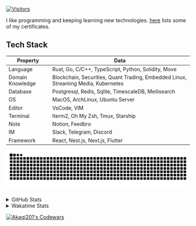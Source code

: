 <!-- markdownlint-disable MD041 MD010 MD033 -->
[![Visitors](https://api.visitorbadge.io/api/daily?path=Akagi201%2FAkagi201&label=Visitors%20Today&countColor=%2337d67a)](https://visitorbadge.io/status?path=Akagi201%2FAkagi201)

I like programming and keeping learning new technologies. [here](https://github.com/Akagi201/blockchain) lists some of my certificates.

## Tech Stack

| Property         	| Data                                                                               	|
|------------------	|------------------------------------------------------------------------------------	|
| Language         	| Rust, Go, C/C++, TypeScript, Python, Solidity, Move                                 |
| Domain Knowledge 	| Blockchain, Securities, Quant Trading, Embedded Linux, Streaming Media, Kubernetes 	|
| Database         	| Postgresql, Redis, Sqlite, TimescaleDB, Meilisearch                                 |
| OS               	| MacOS, ArchLinux, Ubuntu Server                                                     |
| Editor           	| VsCode, VIM                                                                        	|
| Terminal          | Iterm2, Oh My Zsh, Tmux, Starship                                                   |
| Note             	| Notion, Feedbro                                                                    	|
| IM               	| Slack, Telegram, Discord                                                            |
| Framework         | React, Nest.js, Next.js, Flutter                                                   	|

[![github contribution grid snake animation](https://raw.githubusercontent.com/Akagi201/Akagi201/output/github-contribution-grid-snake.svg#gh-light-mode-only)](https://github.com/Akagi201)

<details>
<summary>GitHub Stats</summary>
  <a href="https://github.com/Akagi201"><img alt="Profile Detail" src="https://raw.githubusercontent.com/Akagi201/Akagi201/master/profile-summary-card-output/dracula/0-profile-details.svg" /></a>
  <a href="https://github.com/Akagi201"><img alt="Github Stats" src="https://raw.githubusercontent.com/Akagi201/Akagi201/master/profile-summary-card-output/dracula/3-stats.svg" /></a>
  <a href="https://github.com/Akagi201"><img alt="Lang By Commits" src="https://raw.githubusercontent.com/Akagi201/Akagi201/master/profile-summary-card-output/dracula/2-most-commit-language.svg" /></a>
</details>

<details>
<summary>Wakatime Stats</summary>
<br>

<!--START_SECTION:waka-->

```text
From: 16 May 2023 - To: 23 May 2023

Total Time: 54 hrs 21 mins

Other        42 hrs 50 mins  ███████████████████▓░░░░░   78.44 %
sh           4 hrs 34 mins   ██░░░░░░░░░░░░░░░░░░░░░░░   08.37 %
Rust         4 hrs 22 mins   ██░░░░░░░░░░░░░░░░░░░░░░░   08.00 %
Solidity     56 mins         ▒░░░░░░░░░░░░░░░░░░░░░░░░   01.73 %
TOML         52 mins         ▒░░░░░░░░░░░░░░░░░░░░░░░░   01.59 %
Markdown     42 mins         ▒░░░░░░░░░░░░░░░░░░░░░░░░   01.28 %
YAML         6 mins          ░░░░░░░░░░░░░░░░░░░░░░░░░   00.21 %
Go           4 mins          ░░░░░░░░░░░░░░░░░░░░░░░░░   00.13 %
TypeScript   3 mins          ░░░░░░░░░░░░░░░░░░░░░░░░░   00.11 %
Bash         1 min           ░░░░░░░░░░░░░░░░░░░░░░░░░   00.04 %
```

<!--END_SECTION:waka-->

</details>

<a href="https://www.codewars.com/users/Akagi201"><img alt="Akagi201's Codewars" src="https://www.codewars.com/users/Akagi201/badges/small"></a>
